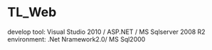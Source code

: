 # TL_Web
develop tool: Visual Studio 2010 / ASP.NET / MS Sqlserver 2008 R2
environment: .Net Nramework2.0/ MS Sql2000
